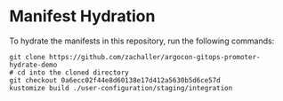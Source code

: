 # Manifest Hydration

To hydrate the manifests in this repository, run the following commands:

```shell
git clone https://github.com/zachaller/argocon-gitops-promoter-hydrate-demo
# cd into the cloned directory
git checkout 0a6ecc02f44e8d60138e17d412a5630b5d6ce57d
kustomize build ./user-configuration/staging/integration
```
